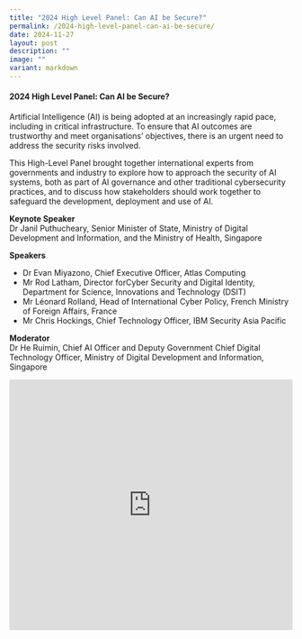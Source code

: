 ```yaml
---
title: "2024 High Level Panel: Can AI be Secure?"
permalink: /2024-high-level-panel-can-ai-be-secure/
date: 2024-11-27
layout: post
description: ""
image: ""
variant: markdown
---
```

#### **2024 High Level Panel: Can AI be Secure?**

Artificial Intelligence (AI) is being adopted at an increasingly rapid pace, including in critical infrastructure. To ensure that AI outcomes are trustworthy and meet organisations’ objectives, there is an urgent need to address the security risks involved.

This High-Level Panel brought together international experts from governments and industry to explore how to approach the security of AI systems, both as part of AI governance and other traditional cybersecurity practices, and to discuss how stakeholders should work together to safeguard the development, deployment and use of AI.

**Keynote Speaker**
<br>Dr Janil Puthucheary, Senior Minister of State, Ministry of Digital Development and Information, and the Ministry of Health, Singapore

**Speakers**
* Dr Evan Miyazono, Chief Executive Officer, Atlas Computing
* Mr Rod Latham, Director forCyber Security and Digital Identity, Department for Science, Innovations and Technology (DSIT)
* Mr Léonard Rolland, Head of International Cyber Policy, French Ministry of Foreign Affairs, France
* Mr Chris Hockings, Chief Technology Officer, IBM Security Asia Pacific

**Moderator**
<br>Dr He Ruimin, Chief AI Officer and Deputy Government Chief Digital Technology Officer, Ministry of Digital Development and Information, Singapore

<iframe allowfullscreen="" allow="accelerometer; autoplay; clipboard-write; encrypted-media; gyroscope; picture-in-picture; web-share" frameborder="0" title="YouTube video player" src="https://www.youtube.com/embed/jzzHt9qBUsA?si=5xgguxk_WDpMWokM" width="100%" height="445"></iframe>